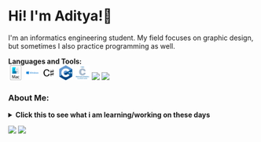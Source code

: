 # Hi! I'm Aditya!👋 
I'm an informatics engineering student. My field focuses on graphic design, but sometimes I also practice programming as well.

**Languages and Tools:**  
<img height="30" src="https://github.com/Pythunder/explore/blob/80688e429a7d4ef2fca1e82350fe8e3517d3494d/topics/macos/macos.png">
<img height="30" src="https://github.com/Pythunder/explore/blob/80688e429a7d4ef2fca1e82350fe8e3517d3494d/topics/windows/windows.png">
<img height="30" src="https://github.com/Pythunder/explore/blob/80688e429a7d4ef2fca1e82350fe8e3517d3494d/topics/csharp/csharp.png">
<img height="30" src="https://github.com/Pythunder/explore/blob/80688e429a7d4ef2fca1e82350fe8e3517d3494d/topics/cpp/cpp.png">
<img height="30" src="https://github.com/Pythunder/explore/blob/80688e429a7d4ef2fca1e82350fe8e3517d3494d/topics/c/c.png">
<img height="30" src="https://github.com/Pythunder/explore/blob/80688e429a7d4ef2fca1e82350fe8e3517d3494d/topics/visual-basic/visual-basic.png">
<img height="30" src="https://github.com/Pythunder/explore/blob/80688e429a7d4ef2fca1e82350fe8e3517d3494d/topics/visual-studio-code/visual-studio-code.png">


### About Me:
<details>
 <summary><strong> Click this to see what i am learning/working on these days</strong></summary>
    - 🌱 I’m currently learning about C++, C#, C, and Python Programming Language </br>
    - 💬 Ask me about anything.</br>
    - 📫 How to reach me: <a href="mailto:rio.pahlevi@students.amikom.ac.id">Email me!</a>  </br>
    - 😄 Pronouns: He/Him </br>
</details> 

<p>
    <img src="https://github-readme-stats.vercel.app/api?username=adwaakhtara&hide=contribs,prs&show_icons=true&hide_border=true&title_color=000" />
    <img src="https://github-readme-stats.vercel.app/api/top-langs/?username=adwaakhtara&layout=compact" height=180 />
</p>
